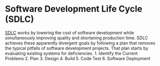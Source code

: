 # Software Development Life Cycle (SDLC)

[SDLC](https://stackify.com/what-is-sdlc/) works by lowering the cost of software development while simultaneously improving quality and shortening production time. SDLC achieves these apparently divergent goals by following a plan that removes the typical pitfalls of software development projects. That plan starts by evaluating existing systems for deficiencies.
		1.  Identify the Current Problems
		2.  Plan
		3.  Design
		4.  Build
		5.  Code Test
		6.  Software Deployment
